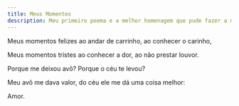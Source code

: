 ```yaml
---
title: Meus Momentos
description: Meu primeiro poema e a melhor homenagem que pude fazer a meu avô.
---
```


Meus momentos felizes ao andar de carrinho, ao conhecer o carinho,

Meus momentos tristes ao conhecer a dor, ao não prestar louvor.

Porque me deixou avô? Porque o céu te levou?

Meu avô me dava valor, do céu ele me dá uma coisa melhor:

Amor.